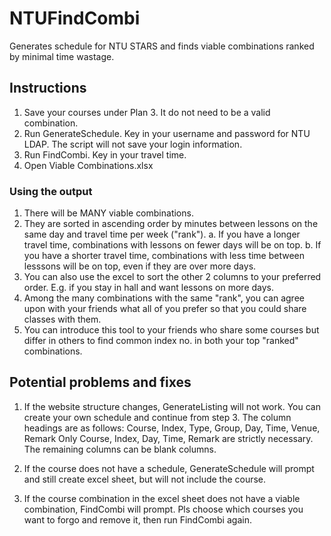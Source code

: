 # NTUFindCombi
Generates schedule for NTU STARS and finds viable combinations ranked by minimal time wastage.

## Instructions
1. Save your courses under Plan 3. It do not need to be a valid combination.
2. Run GenerateSchedule. Key in your username and password for NTU LDAP. The script will not save your login information.
3. Run FindCombi. Key in your travel time.
4. Open Viable Combinations.xlsx

### Using the output
1. There will be MANY viable combinations.
2. They are sorted in ascending order by minutes between lessons on the same day and travel time per week ("rank").
	a. If you have a longer travel time, combinations with lessons on fewer days will be on top.
	b. If you have a shorter travel time, combinations with less time between lesssons will be on top, even if they are over more days.
3. You can also use the excel to sort the other 2 columns to your preferred order. E.g. if you stay in hall and want lessons on more days.
4. Among the many combinations with the same "rank", you can agree upon with your friends what all of you prefer so that you could share classes with them.
5. You can introduce this tool to your friends who share some courses but differ in others to find common index no. in both your top "ranked" combinations.

## Potential problems and fixes
1. If the website structure changes, GenerateListing will not work. You can create your own schedule and continue from step 3.
The column headings are as follows: Course, Index, Type, Group, Day, Time, Venue, Remark
Only Course, Index, Day, Time, Remark are strictly necessary. The remaining columns can be blank columns.

2. If the course does not have a schedule, GenerateSchedule will prompt and still create excel sheet, but will not include the course.

3. If the course combination in the excel sheet does not have a viable combination, FindCombi will prompt.
Pls choose which courses you want to forgo and remove it, then run FindCombi again.

